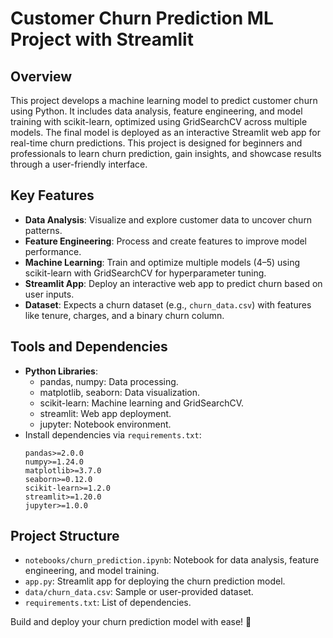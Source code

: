 # Customer Churn Prediction ML Project with Streamlit

## Overview
This project develops a machine learning model to predict customer churn using Python. It includes data analysis, feature engineering, and model training with scikit-learn, optimized using GridSearchCV across multiple models. The final model is deployed as an interactive Streamlit web app for real-time churn predictions. This project is designed for beginners and professionals to learn churn prediction, gain insights, and showcase results through a user-friendly interface.

## Key Features
- **Data Analysis**: Visualize and explore customer data to uncover churn patterns.
- **Feature Engineering**: Process and create features to improve model performance.
- **Machine Learning**: Train and optimize multiple models (4–5) using scikit-learn with GridSearchCV for hyperparameter tuning.
- **Streamlit App**: Deploy an interactive web app to predict churn based on user inputs.
- **Dataset**: Expects a churn dataset (e.g., `churn_data.csv`) with features like tenure, charges, and a binary churn column.

## Tools and Dependencies
- **Python Libraries**:
  - pandas, numpy: Data processing.
  - matplotlib, seaborn: Data visualization.
  - scikit-learn: Machine learning and GridSearchCV.
  - streamlit: Web app deployment.
  - jupyter: Notebook environment.
- Install dependencies via `requirements.txt`:
  ```
  pandas>=2.0.0
  numpy>=1.24.0
  matplotlib>=3.7.0
  seaborn>=0.12.0
  scikit-learn>=1.2.0
  streamlit>=1.20.0
  jupyter>=1.0.0
  ```

## Project Structure
- `notebooks/churn_prediction.ipynb`: Notebook for data analysis, feature engineering, and model training.
- `app.py`: Streamlit app for deploying the churn prediction model.
- `data/churn_data.csv`: Sample or user-provided dataset.
- `requirements.txt`: List of dependencies.

Build and deploy your churn prediction model with ease! 🚀